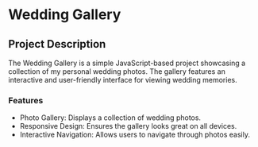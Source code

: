 <h1>Wedding Gallery</h1>

<h2>Project Description</h2>
<p></p>The Wedding Gallery is a simple JavaScript-based project showcasing a collection of my personal wedding photos. The gallery features an interactive and user-friendly interface for viewing wedding memories.</p>

<h3>Features</h3>
<ul>
  <li>Photo Gallery: Displays a collection of wedding photos.</li>

  <li>Responsive Design: Ensures the gallery looks great on all devices.</li>

<li>Interactive Navigation: Allows users to navigate through photos easily.</li>
</ul>


